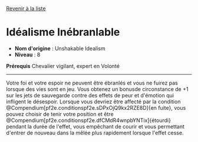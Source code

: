 [Revenir à la liste](..)

# Idéalisme Inébranlable

 * **Nom d'origine** : Unshakable Idealism
 * **Niveau** : 8


<p><span><strong>Prérequis</strong> Chevalier vigilant, expert en Volonté<br></span></p>
<hr>
<p>Votre foi et votre espoir ne peuvent être ébranlés et vous ne fuirez pas lorsque des vies sont en jeu. Vous obtenez un bonusde circonstance de +1 sur les jets de sauvegarde contre des effets de peur et d'émotion qui infligent le désespoir. Lorsque vous devriez être affecté par la condition @Compendium[pf2e.conditionspf2e.sDPxOjQ9kx2RZE8D]{en fuite}, vous pouvez choisir de tenir votre position et être @Compendium[pf2e.conditionspf2e.dfCMdR4wnpbYNTix]{étourdi} pendant la durée de l'effet, vous empêchant de courir et vous permettant d'entrer de nouveau dans la mêlée plus rapidement lorsque l'effet cesse.&nbsp;</p>